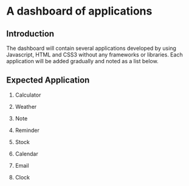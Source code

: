 # A dashboard of applications

## Introduction

The dashboard will contain several applications developed by using Javascript, HTML and CSS3 without any frameworks or libraries. Each application will be added gradually and noted as a list below.

## Expected Application

1. Calculator

2. Weather

3. Note

4. Reminder

5. Stock

6. Calendar

7. Email

8. Clock
